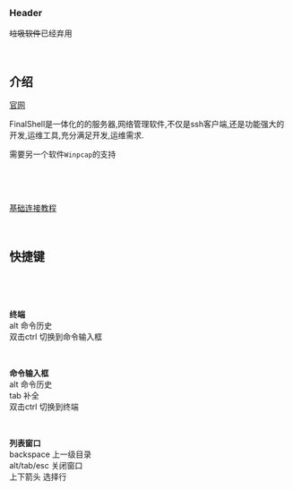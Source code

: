‍

### Header

~~垃圾软件~~已经弃用

‍

## 介绍

[官网](https://www.hostbuf.com/t/988.html)

FinalShell是一体化的的服务器,网络管理软件,不仅是ssh客户端,还是功能强大的开发,运维工具,充分满足开发,运维需求.  

需要另一个软件`Winpcap`​的支持

‍

‍

[基础连接教程](https://www.cnblogs.com/xuexianqi/p/13398112.html)

‍

## 快捷键

‍

‍

**终端**  
alt 命令历史  
双击ctrl 切换到命令输入框

‍

**命令输入框**  
alt 命令历史  
tab 补全  
双击ctrl 切换到终端

‍

**列表窗口**  
backspace 上一级目录  
alt/tab/esc 关闭窗口  
上下箭头 选择行

‍
